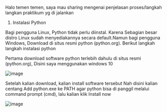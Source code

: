 Halo temen temen, saya mau sharing mengenai penjelasan proses/langkah langkan praktikum yg di jalankan

1. Instalasi Python

  Bagi pengguna Linux, Python tidak perlu diinstal. Karena Sebagian besar distro Linux sudah
menyediakannya secara default.Namun bagi pengguna Windows, Download di situs resmi python (python.org). Berikut langkah langkah instalasi python

Pertama download software python terlebih dahulu di situs resmi (python.org), Disini saya menggunakan windows 10

![image](https://user-images.githubusercontent.com/48305171/196461860-98236e1a-49c6-47fe-9d04-a53c461d0bbd.png)

Setelah kalian download, kalian install software tersebut
Nah disini kalian centang Add python.exe ke PATH agar python bisa di panggil melalui command prompt (cmd), lalu kalian klik Install now

![image](https://user-images.githubusercontent.com/48305171/196463021-41b74e16-f39f-40be-bb41-4933062cc87d.png)


